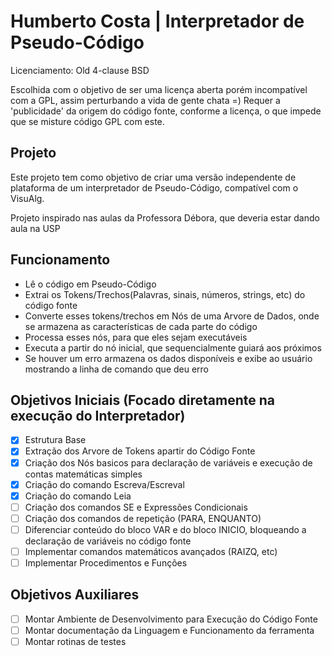 # Humberto Costa | Interpretador de Pseudo-Código

Licenciamento: Old 4-clause BSD

Escolhida com o objetivo de ser uma licença aberta porém incompatível com a GPL, assim perturbando a vida de gente chata =)
Requer a 'publicidade' da origem do código fonte, conforme a licença, o que impede que se misture código GPL com este.

## Projeto

Este projeto tem como objetivo de criar uma versão independente de plataforma de um interpretador de Pseudo-Código, compatível com o VisuAlg.

Projeto inspirado nas aulas da Professora Débora, que deveria estar dando aula na USP

## Funcionamento

- Lê o código em Pseudo-Código
- Extrai os Tokens/Trechos(Palavras, sinais, números, strings, etc) do código fonte
- Converte esses tokens/trechos em Nós de uma Arvore de Dados, onde se armazena as características de cada parte do código
- Processa esses nós, para que eles sejam executáveis
- Executa a partir do nó inicial, que sequencialmente guiará aos próximos
- Se houver um erro armazena os dados disponíveis e exibe ao usuário mostrando a linha de comando que deu erro

## Objetivos Iniciais (Focado diretamente na execução do Interpretador)

- [x] Estrutura Base
- [x] Extração dos Arvore de Tokens apartir do Código Fonte
- [x] Criação dos Nós basicos para declaração de variáveis e execução de contas matemáticas simples
- [x] Criação do comando Escreva/Escreval
- [x] Criação do comando Leia
- [ ] Criação dos comandos SE e Expressões Condicionais
- [ ] Criação dos comandos de repetição (PARA, ENQUANTO)
- [ ] Diferenciar conteúdo do bloco VAR e do bloco INICIO, bloqueando a declaração de variáveis no código fonte
- [ ] Implementar comandos matemáticos avançados (RAIZQ, etc)
- [ ] Implementar Procedimentos e Funções

## Objetivos Auxiliares

- [ ] Montar Ambiente de Desenvolvimento para Execução do Código Fonte
- [ ] Montar documentação da Linguagem e Funcionamento da ferramenta
- [ ] Montar rotinas de testes
